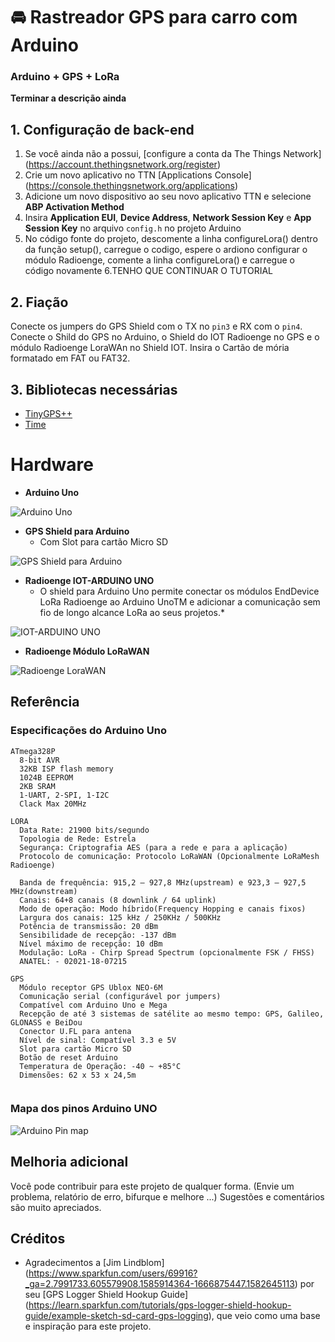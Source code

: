 # 🚘 Rastreador GPS para carro com Arduino
### Arduino + GPS + LoRa

**Terminar a descrição ainda**

## 1. Configuração de back-end

1. Se você ainda não a possui, [configure a conta da The Things Network] (https://account.thethingsnetwork.org/register)
2. Crie um novo aplicativo no TTN [Applications Console] (https://console.thethingsnetwork.org/applications)
3. Adicione um novo dispositivo ao seu novo aplicativo TTN e selecione **ABP Activation Method**
4. Insira **Application EUI**, **Device Address**, **Network Session Key** e **App Session Key** no arquivo `config.h` no projeto Arduino
5. No código fonte do projeto, descomente a linha configureLora() dentro da função setup(), carregue o codigo, espere o ardiono configurar o módulo Radioenge, comente a linha configureLora() e carregue o código novamente
6.TENHO QUE CONTINUAR O TUTORIAL


## 2. Fiação

Conecte os jumpers do GPS Shield com o TX no `pin3` e RX com o `pin4`.
Conecte o Shild do GPS no Arduino, o Shield do IOT Radioenge no GPS e o módulo Radioenge LoraWAn no Shield IOT.
Insira o Cartão de mória formatado em FAT ou FAT32.

## 3. Bibliotecas necessárias

- [TinyGPS++](https://github.com/mikalhart/TinyGPSPlus)
- [Time](https://github.com/PaulStoffregen/Time)


# Hardware

- **Arduino Uno**

![Arduino Uno](https://uploads.filipeflop.com/2017/07/1AC01-9-1-min.jpeg)

- **GPS Shield para Arduino**
  - Com Slot para cartão Micro SD

![GPS Shield para Arduino](https://uploads.filipeflop.com/2017/07/1-157.jpg)

- **Radioenge IOT-ARDUINO UNO**
	- O shield para Arduino Uno  permite conectar os módulos EndDevice LoRa Radioenge ao Arduino UnoTM e adicionar a comunicação sem fio de longo alcance LoRa ao seus projetos.*

![IOT-ARDUINO UNO](https://www.radioenge.com.br/uploads/1494f3cf339668b37d784f7066dbf88a1556887391-.png)

- **Radioenge Módulo LoRaWAN**

![Radioenge LoraWAN](https://www.radioenge.com.br/uploads/a314d81d76563771bba5008cf3642e551566588318-.png)

## Referência

### Especificações do Arduino Uno
```
ATmega328P
  8-bit AVR 
  32KB ISP flash memory
  1024B EEPROM
  2KB SRAM
  1-UART, 2-SPI, 1-I2C
  Clack Max 20MHz
 
LORA
  Data Rate: 21900 bits/segundo
  Topologia de Rede: Estrela 
  Segurança: Criptografia AES (para a rede e para a aplicação)
  Protocolo de comunicação: Protocolo LoRaWAN (Opcionalmente LoRaMesh Radioenge)

  Banda de frequência: 915,2 – 927,8 MHz(upstream) e 923,3 – 927,5 MHz(downstream)
  Canais: 64+8 canais (8 downlink / 64 uplink)
  Modo de operação: Modo híbrido(Frequency Hopping e canais fixos)
  Largura dos canais: 125 kHz / 250KHz / 500KHz
  Potência de transmissão: 20 dBm 
  Sensibilidade de recepção: -137 dBm
  Nível máximo de recepção: 10 dBm
  Modulação: LoRa - Chirp Spread Spectrum (opcionalmente FSK / FHSS)
  ANATEL: - 02021-18-07215

GPS
  Módulo receptor GPS Ublox NEO-6M
  Comunicação serial (configurável por jumpers)
  Compatível com Arduino Uno e Mega
  Recepção de até 3 sistemas de satélite ao mesmo tempo: GPS, Galileo, GLONASS e BeiDou
  Conector U.FL para antena
  Nível de sinal: Compatível 3.3 e 5V
  Slot para cartão Micro SD
  Botão de reset Arduino
  Temperatura de Operação: -40 ~ +85°C
  Dimensões: 62 x 53 x 24,5m
  
```

### Mapa dos pinos Arduino UNO

![Arduino Pin map](https://components101.com/sites/default/files/component_pin/Arduino-Uno-Pin-Diagram.png)

## Melhoria adicional

Você pode contribuir para este projeto de qualquer forma. (Envie um problema, relatório de erro, bifurque e melhore ...)
Sugestões e comentários são muito apreciados.

## Créditos

- Agradecimentos a [Jim Lindblom] (https://www.sparkfun.com/users/69916?_ga=2.7991733.605579908.1585914364-1666875447.1582645113) por seu [GPS Logger Shield Hookup Guide] (https://learn.sparkfun.com/tutorials/gps-logger-shield-hookup-guide/example-sketch-sd-card-gps-logging), que veio como uma base e inspiração para este projeto.
